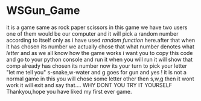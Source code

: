 # WSGun_Game
it is a game same as rock paper scissors
in this game we have two users one of them would be our computer and it will pick a
random number according to itself only as i have used *random function* here.after that when it has chosen its number we actually chose that what number denotes what *letter*
and as we all know how the game works i want you to copy this code and go to your python console and run it 
when you will run it will show that comp already has chosen its number now its your turn to pick your letter "let me tell you"
s-snake,w-water and g goes for gun and yes ! it is not a normal game in this you will chose some letter other then
s,w,g then it wont work it will exit and say that.... WHY DONT YOU TRY IT YOURSELF
Thankyou,hope you have liked my first ever game.


